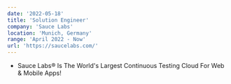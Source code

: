 ```yaml
---
date: '2022-05-18'
title: 'Solution Engineer'
company: 'Sauce Labs'
location: 'Munich, Germany'
range: 'April 2022 - Now'
url: 'https://saucelabs.com/'
---
```


- Sauce Labs® Is The World's Largest Continuous Testing Cloud For Web & Mobile Apps!
